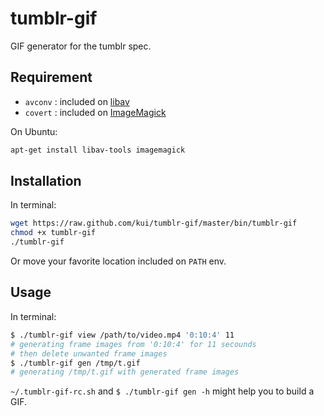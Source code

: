 tumblr-gif
==============

GIF generator for the tumblr spec.

Requirement
-------------

* `avconv` : included on [libav][]
* `covert` : included on [ImageMagick][]

[ImageMagick]: http://www.imagemagick.org/
[libav]: http://libav.org/

On Ubuntu:

```sh
apt-get install libav-tools imagemagick
```

Installation
-------------

In terminal:

```sh
wget https://raw.github.com/kui/tumblr-gif/master/bin/tumblr-gif
chmod +x tumblr-gif
./tumblr-gif
```

Or move your favorite location included on `PATH` env.


Usage
-----------

In terminal:

```sh
$ ./tumblr-gif view /path/to/video.mp4 '0:10:4' 11
# generating frame images from '0:10:4' for 11 secounds
# then delete unwanted frame images
$ ./tumblr-gif gen /tmp/t.gif
# generating /tmp/t.gif with generated frame images
```

`~/.tumblr-gif-rc.sh` and `$ ./tumblr-gif gen -h` might help you to build a GIF.
